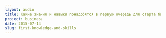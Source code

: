 ```yaml
---
layout: audio
title: Какие знания и навыки понадобятся в первую очередь для старта бизнеса
project: business
date: 2015-07-14
slug: first-knowledge-and-skills
---
```



